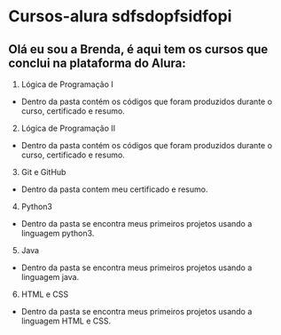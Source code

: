 # Cursos-alura sdfsdopfsidfopi

## Olá eu sou a Brenda, é aqui tem os cursos que conclui na plataforma do Alura:
 
 1. Lógica de Programação I
   - Dentro da pasta contém os códigos que foram produzidos durante o curso, certificado e resumo.
 
 2. Lógica de Programação II
   - Dentro da pasta contém os códigos que foram produzidos durante o curso, certificado e resumo.
   
 3. Git e GitHub
   - Dentro da pasta contem meu certificado e resumo.
 
 4. Python3
   - Dentro da pasta se encontra meus primeiros projetos usando a linguagem python3.
   
 5. Java
   - Dentro da pasta se encontra meus primeiros projetos usando a linguagem java.
   
 6. HTML e CSS
   - Dentro da pasta se encontra meus primeiros projetos usando a linguagem HTML e CSS.
